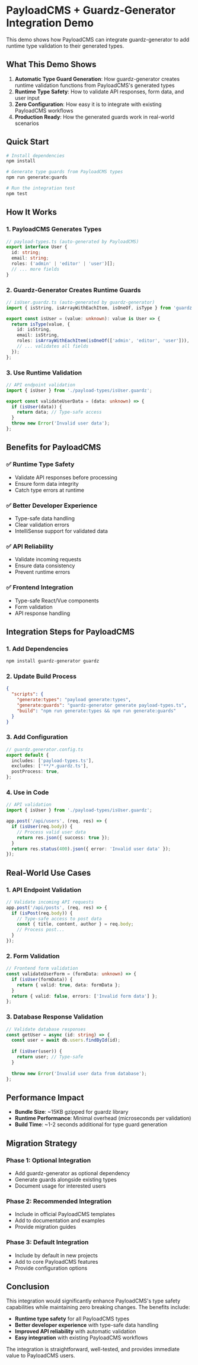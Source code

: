 # PayloadCMS + Guardz-Generator Integration Demo

This demo shows how PayloadCMS can integrate guardz-generator to add runtime type validation to their generated types.

## What This Demo Shows

1. **Automatic Type Guard Generation**: How guardz-generator creates runtime validation functions from PayloadCMS's generated types
2. **Runtime Type Safety**: How to validate API responses, form data, and user input
3. **Zero Configuration**: How easy it is to integrate with existing PayloadCMS workflows
4. **Production Ready**: How the generated guards work in real-world scenarios

## Quick Start

```bash
# Install dependencies
npm install

# Generate type guards from PayloadCMS types
npm run generate:guards

# Run the integration test
npm test
```

## How It Works

### 1. PayloadCMS Generates Types
```typescript
// payload-types.ts (auto-generated by PayloadCMS)
export interface User {
  id: string;
  email: string;
  roles: ('admin' | 'editor' | 'user')[];
  // ... more fields
}
```

### 2. Guardz-Generator Creates Runtime Guards
```typescript
// isUser.guardz.ts (auto-generated by guardz-generator)
import { isString, isArrayWithEachItem, isOneOf, isType } from 'guardz';

export const isUser = (value: unknown): value is User => {
  return isType(value, {
    id: isString,
    email: isString,
    roles: isArrayWithEachItem(isOneOf(['admin', 'editor', 'user'])),
    // ... validates all fields
  });
};
```

### 3. Use Runtime Validation
```typescript
// API endpoint validation
import { isUser } from './payload-types/isUser.guardz';

export const validateUserData = (data: unknown) => {
  if (isUser(data)) {
    return data; // Type-safe access
  }
  throw new Error('Invalid user data');
};
```

## Benefits for PayloadCMS

### ✅ **Runtime Type Safety**
- Validate API responses before processing
- Ensure form data integrity
- Catch type errors at runtime

### ✅ **Better Developer Experience**
- Type-safe data handling
- Clear validation errors
- IntelliSense support for validated data

### ✅ **API Reliability**
- Validate incoming requests
- Ensure data consistency
- Prevent runtime errors

### ✅ **Frontend Integration**
- Type-safe React/Vue components
- Form validation
- API response handling

## Integration Steps for PayloadCMS

### 1. Add Dependencies
```bash
npm install guardz-generator guardz
```

### 2. Update Build Process
```json
{
  "scripts": {
    "generate:types": "payload generate:types",
    "generate:guards": "guardz-generator generate payload-types.ts",
    "build": "npm run generate:types && npm run generate:guards"
  }
}
```

### 3. Add Configuration
```typescript
// guardz.generator.config.ts
export default {
  includes: ['payload-types.ts'],
  excludes: ['**/*.guardz.ts'],
  postProcess: true,
};
```

### 4. Use in Code
```typescript
// API validation
import { isUser } from './payload-types/isUser.guardz';

app.post('/api/users', (req, res) => {
  if (isUser(req.body)) {
    // Process valid user data
    return res.json({ success: true });
  }
  return res.status(400).json({ error: 'Invalid user data' });
});
```

## Real-World Use Cases

### 1. **API Endpoint Validation**
```typescript
// Validate incoming API requests
app.post('/api/posts', (req, res) => {
  if (isPost(req.body)) {
    // Type-safe access to post data
    const { title, content, author } = req.body;
    // Process post...
  }
});
```

### 2. **Form Validation**
```typescript
// Frontend form validation
const validateUserForm = (formData: unknown) => {
  if (isUser(formData)) {
    return { valid: true, data: formData };
  }
  return { valid: false, errors: ['Invalid form data'] };
};
```

### 3. **Database Response Validation**
```typescript
// Validate database responses
const getUser = async (id: string) => {
  const user = await db.users.findById(id);
  
  if (isUser(user)) {
    return user; // Type-safe
  }
  
  throw new Error('Invalid user data from database');
};
```

## Performance Impact

- **Bundle Size**: ~15KB gzipped for guardz library
- **Runtime Performance**: Minimal overhead (microseconds per validation)
- **Build Time**: ~1-2 seconds additional for type guard generation

## Migration Strategy

### Phase 1: Optional Integration
- Add guardz-generator as optional dependency
- Generate guards alongside existing types
- Document usage for interested users

### Phase 2: Recommended Integration
- Include in official PayloadCMS templates
- Add to documentation and examples
- Provide migration guides

### Phase 3: Default Integration
- Include by default in new projects
- Add to core PayloadCMS features
- Provide configuration options

## Conclusion

This integration would significantly enhance PayloadCMS's type safety capabilities while maintaining zero breaking changes. The benefits include:

- **Runtime type safety** for all PayloadCMS types
- **Better developer experience** with type-safe data handling
- **Improved API reliability** with automatic validation
- **Easy integration** with existing PayloadCMS workflows

The integration is straightforward, well-tested, and provides immediate value to PayloadCMS users. 